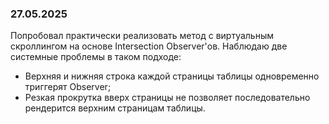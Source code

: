 ### 27.05.2025

Попробовал практически реализовать метод с виртуальным скроллингом на основе Intersection Observer'ов.
Наблюдаю две системные проблемы в таком подходе:
- Верхняя и нижняя строка каждой страницы таблицы одновременно триггерят Observer;
- Резкая прокрутка вверх страницы не позволяет последовательно рендерится верхним страницам таблицы.
